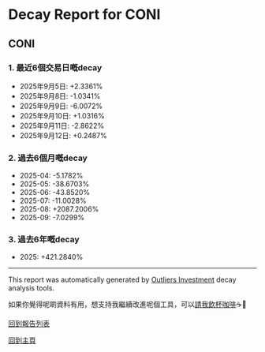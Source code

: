 # Decay Report for CONI

## CONI

### 1. 最近6個交易日嘅decay

- 2025年9月5日: +2.3361%
- 2025年9月8日: -1.0341%
- 2025年9月9日: -6.0072%
- 2025年9月10日: +1.0316%
- 2025年9月11日: -2.8622%
- 2025年9月12日: +0.2487%

### 2. 過去6個月嘅decay

- 2025-04: -5.1782%
- 2025-05: -38.6703%
- 2025-06: -43.8520%
- 2025-07: -11.0028%
- 2025-08: +2087.2006%
- 2025-09: -7.0299%

### 3. 過去6年嘅decay

- 2025: +421.2840%

------------------------------
This report was automatically generated by [Outliers Investment](https://outliersecon.github.io/Outliers-Investment/) decay analysis tools.

如果你覺得呢啲資料有用，想支持我繼續改進呢個工具，可以[請我飲杯咖啡](https://buymeacoffee.com/outliersecon)☕🙏

[回到報告列表](https://outliersecon.github.io/Outliers-Investment/reports/reports_public)

[回到主頁](https://outliersecon.github.io/Outliers-Investment/)